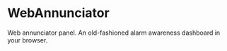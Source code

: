 # WebAnnunciator
Web annunciator panel. An old-fashioned alarm awareness dashboard in your browser.
